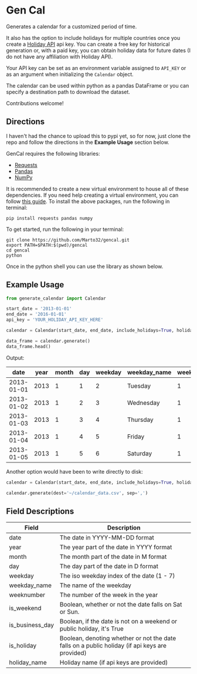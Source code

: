 # Gen Cal
Generates a calendar for a customized period of time.

It also has the option to include holidays for multiple countries once you
create a [Holiday API](https://holidayapi.com/) api key. You can create a
free key for historical generation or, with a paid key, you can obtain holiday
data for future dates (I do not have any affiliation with Holiday API).

Your API key can be set as an environment variable assigned to `API_KEY` or
as an argument when initializing the `Calendar` object.

The calendar can be used within python as a pandas DataFrame or you can specify a destination path to download the dataset.

Contributions welcome!

## Directions

I haven't had the chance to upload this to pypi yet, so for now, just clone the repo and follow the directions in the **Example Usage** section below.

GenCal requires the following libraries:

 * [Requests](http://docs.python-requests.org/en/master/)
 * [Pandas](https://pandas.pydata.org/)
 * [NumPy](http://www.numpy.org/)

It is recommended to create a new virtual environment to house all of these dependencies. If you need help creating a virtual environment, you can follow [this guide](http://docs.python-guide.org/en/latest/dev/virtualenvs/). To install the above packages, run the following in terminal:

```
pip install requests pandas numpy
```

To get started, run the following in your terminal:

```
git clone https://github.com/Marto32/gencal.git
export PATH=$PATH:$(pwd)/gencal
cd gencal
python
```

Once in the python shell you can use the library as shown below.

## Example Usage

```python
from generate_calendar import Calendar

start_date = '2013-01-01'
end_date = '2016-01-01'
api_key = 'YOUR_HOLIDAY_API_KEY_HERE'

calendar = Calendar(start_date, end_date, include_holidays=True, holiday_api_key=api_key, country='US')

data_frame = calendar.generate()
data_frame.head()
```

Output:

date|year|month|day|weekday|weekday_name|weeknumber|is_weekend|is\_business\_day|is_holiday|holiday_name
|---|---|---|---|---|---|---|---|---|---|---|
2013-01-01|2013|1|1|2|Tuesday|1|False|False|True|New Year's Day
2013-01-02|2013|1|2|3|Wednesday|1|False|True|False|NaN
2013-01-03|2013|1|3|4|Thursday|1|False|True|False|NaN
2013-01-04|2013|1|4|5|Friday|1|True|False|False|NaN
2013-01-05|2013|1|5|6|Saturday|1|True|False|False|NaN

Another option would have been to write directly to disk:

```python
calendar = Calendar(start_date, end_date, include_holidays=True, holiday_api_key=api_key, country='US')

calendar.generate(dest='~/calendar_data.csv', sep=',')
```

## Field Descriptions

**Field**|**Description**
|---|---|
date|The date in YYYY-MM-DD format
year|The year part of the date in YYYY format
month|The month part of the date in M format
day|The day part of the date in D format
weekday|The iso weekday index of the date (1 - 7)
weekday_name|The name of the weekday
weeknumber|The number of the week in the year
is_weekend|Boolean, whether or not the date falls on Sat or Sun.
is_business_day|Boolean, if the date is not on a weekend or public holiday, it's True
is_holiday|Boolean, denoting whether or not the date falls on a public holiday (if api keys are provided)
holiday_name|Holiday name (if api keys are provided)
